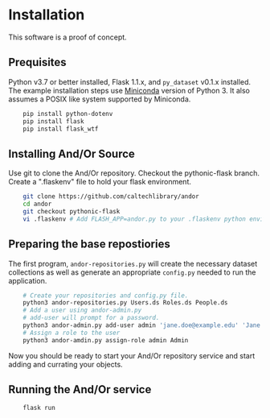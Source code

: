 
# Installation

This software is a proof of concept. 

## Prequisites

Python v3.7 or better installed, Flask 1.1.x, and `py_dataset` v0.1.x installed.  
The example installation steps use [Miniconda](https://docs.conda.io/en/latest/miniconda.html "Miniconda installation page") version of Python 3.  It also assumes a POSIX like
system supported by Miniconda.

```bash
    pip install python-dotenv
    pip install flask
    pip install flask_wtf
```

## Installing And/Or Source

Use git to clone the And/Or repository. Checkout the pythonic-flask branch.
Create a ".flaskenv" file to hold your flask environment.

```bash
    git clone https://github.com/caltechlibrary/andor
    cd andor
    git checkout pythonic-flask
    vi .flaskenv # Add FLASH_APP=andor.py to your .flaskenv python environment file.
```

## Preparing the base repostiories

The first program, `andor-repositories.py` will create the necessary dataset
collections as well as generate an appropriate `config.py` needed to run the
application.

```bash
    # Create your repositories and config.py file.
    python3 andor-repositories.py Users.ds Roles.ds People.ds
    # Add a user using andor-admin.py
    # add-user will prompt for a password.
    python3 andor-admin.py add-user admin 'jane.doe@example.edu' 'Jane Doe'
    # Assign a role to the user 
    python3 andor-amdin.py assign-role admin Admin 
```

Now you should be ready to start your And/Or repository service and start
adding and currating your objects.

## Running the And/Or service

```bash
    flask run
```
